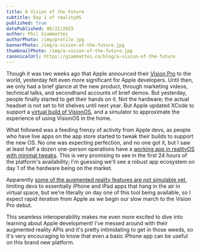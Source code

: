 ```yaml
---
title: A Vision of the Future
subtitle: Day 1 of realityOS
published: true
datePublished: 06/22/2023
author: Phil Giammattei
authorPhoto: /img/profile.jpg
bannerPhoto: /img/a-vision-of-the-future.jpg
thumbnailPhoto: /img/a-vision-of-the-future.jpg
canonicalUrl: https://giammattei.co/blog/a-vision-of-the-future
---
```


Though it was two weeks ago that Apple announced their [Vision Pro](https://www.apple.com/apple-vision-pro/) to the world, yesterday felt even more significant for Apple developers.  Until then, we only had a brief glance at the new product, through marketing videos, technical talks, and secondhand accounts of brief demos.  But yesterday, people finally started to get their hands on it.  Not the hardware; the actual headset is not set to hit shelves until next year.  But Apple updated XCode to support a [virtual build of VisionOS](https://www.apple.com/newsroom/2023/06/developer-tools-to-create-spatial-experiences-for-apple-vision-pro-now-available/), and a simulator to approximate the experience of using VisionOS in the home.

What followed was a feeding frenzy of activity from Apple devs, as people who have live apps on the app store started to tweak their builds to support the new OS.  No one was expecting perfection, and no one got it, but I saw at least half a dozen one-person operations have a [working app in realityOS with minimal tweaks](https://mastodon.social/@stroughtonsmith/110588469531560290).  This is very promising to see in the first 24 hours of the platform's availability; I'm guessing we'll see a robust app ecosystem on day 1 of the hardware being on the market.

Apparently [some of the augmented reality features are not simulable yet](https://mastodon.social/@stroughtonsmith/110588400319637388), limiting devs to essentially iPhone and iPad apps that hang in the air in virtual space, but we're literally on day one of this tool being available, so I expect rapid iteration from Apple as we begin our slow march to the Vision Pro debut.

This seamless interoperability makes me even more excited to dive into learning about Apple development!  I've messed around with their augmented reality APIs and it's pretty intimidating to get in those weeds, so it's very encouraging to know that even a basic iPhone app can be useful on this brand new platform.